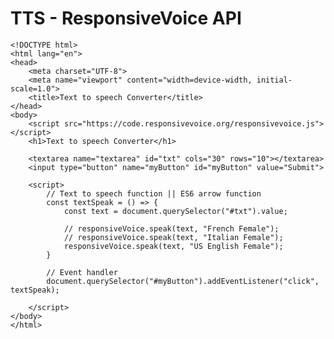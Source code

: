 # TTS - ResponsiveVoice API

    <!DOCTYPE html>
    <html lang="en">
    <head>
        <meta charset="UTF-8">
        <meta name="viewport" content="width=device-width, initial-scale=1.0">
        <title>Text to speech Converter</title>
    </head>
    <body>
        <script src="https://code.responsivevoice.org/responsivevoice.js"></script>
        <h1>Text to speech Converter</h1>

        <textarea name="textarea" id="txt" cols="30" rows="10"></textarea>
        <input type="button" name="myButton" id="myButton" value="Submit">

        <script>
            // Text to speech function || ES6 arrow function
            const textSpeak = () => {
                const text = document.querySelector("#txt").value;

                // responsiveVoice.speak(text, "French Female");
                // responsiveVoice.speak(text, "Italian Female");
                responsiveVoice.speak(text, "US English Female");
            }

            // Event handler
            document.querySelector("#myButton").addEventListener("click", textSpeak);

        </script>
    </body>
    </html>
